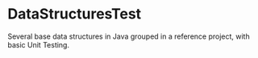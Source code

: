 # DataStructuresTest
Several base data structures in Java grouped in a reference project, with basic Unit Testing.
